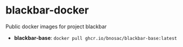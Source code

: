 # blackbar-docker

Public docker images for project blackbar

- **blackbar-base**:  `docker pull ghcr.io/bnosac/blackbar-base:latest` 



